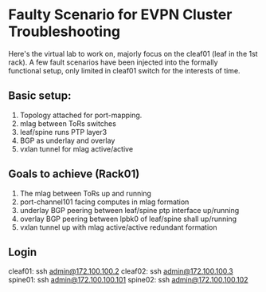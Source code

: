 # **Faulty Scenario for EVPN Cluster Troubleshooting**

Here's the virtual lab to work on, majorly focus on the cleaf01 (leaf in the 1st rack). A few fault scenarios have been injected into the formally functional setup, only limited in cleaf01 switch for the interests of time.

## Basic setup: 
1. Topology attached for port-mapping.
2. mlag between ToRs switches
3. leaf/spine runs PTP layer3
4. BGP as underlay and overlay
5. vxlan tunnel for mlag active/active

## Goals to achieve (Rack01)
1. The mlag between ToRs up and running
2. port-channel101 facing computes in mlag formation
3. underlay BGP peering between leaf/spine ptp interface up/running
4. overlay BGP peering between lpbk0 of leaf/spine shall up/running
5. vxlan tunnel up with mlag active/active redundant formation

## Login
cleaf01: ssh admin@172.100.100.2
cleaf02: ssh admin@172.100.100.3
spine01: ssh admin@172.100.100.101
spine02: ssh admin@172.100.100.102
